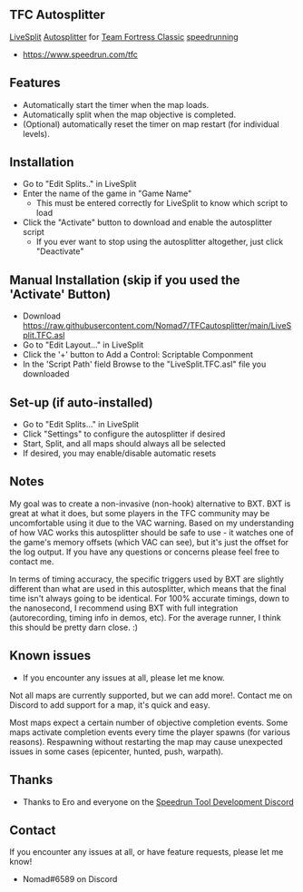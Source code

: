 ## TFC Autosplitter

[LiveSplit](http://livesplit.org/) [Autosplitter](https://github.com/LiveSplit/LiveSplit.AutoSplitters) for [Team Fortress Classic](https://store.steampowered.com/app/20/Team_Fortress_Classic/) [speedrunning](https://www.speedrun.com/tfc)

- https://www.speedrun.com/tfc

## Features

- Automatically start the timer when the map loads.
- Automatically split when the map objective is completed.
- (Optional) automatically reset the timer on map restart (for individual levels).

## Installation 

- Go to "Edit Splits.." in LiveSplit
- Enter the name of the game in "Game Name"
  - This must be entered correctly for LiveSplit to know which script to load
- Click the "Activate" button to download and enable the autosplitter script
  - If you ever want to stop using the autosplitter altogether, just click "Deactivate"

## Manual Installation (skip if you used the 'Activate' Button)

- Download https://raw.githubusercontent.com/Nomad7/TFCautosplitter/main/LiveSplit.TFC.asl
- Go to "Edit Layout..." in LiveSplit
- Click the '+' button to Add a Control: Scriptable Componment
- In the 'Script Path' field Browse to the "LiveSplit.TFC.asl" file you downloaded
  
## Set-up (if auto-installed)

- Go to "Edit Splits..." in LiveSplit
- Click "Settings" to configure the autosplitter if desired
- Start, Split, and all maps should always all be selected
- If desired, you may enable/disable automatic resets
  
## Notes

My goal was to create a non-invasive (non-hook) alternative to BXT.
BXT is great at what it does, but some players in the TFC community
may be uncomfortable using it due to the VAC warning.
Based on my understanding of how VAC works this autosplitter should
be safe to use - it watches one of the game's memory offsets (which
VAC can see), but it's just the offset for the log output.
If you have any questions or concerns please feel free to contact me.

In terms of timing accuracy, the specific triggers used by BXT are
slightly different than what are used in this autosplitter, which
means that the final time isn't always going to be identical.
For 100% accurate timings, down to the nanosecond, I recommend using
BXT with full integration (autorecording, timing info in demos, etc).
For the average runner, I think this should be pretty darn close. :)

## Known issues

- If you encounter any issues at all, please let me know.

Not all maps are currently supported, but we can add more!.
Contact me on Discord to add support for a map, it's quick and easy.

Most maps expect a certain number of objective completion events.
Some maps activate completion events every time the player spawns 
(for various reasons). Respawning without restarting the map may
cause unexpected issues in some cases (epicenter, hunted, push, warpath).

## Thanks

- Thanks to Ero and everyone on the [Speedrun Tool Development Discord](https://discord.gg/N6wv8pW)

## Contact

If you encounter any issues at all, or have feature requests, please let me know! 

- Nomad#6589 on Discord
